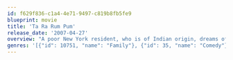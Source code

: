 ```yaml
---
id: f629f836-c1a4-4e71-9497-c819b8fb5fe9
blueprint: movie
title: 'Ta Ra Rum Pum'
release_date: '2007-04-27'
overview: "A poor New York resident, who is of Indian origin, dreams of becoming a fast car race driver. He endeavors, and his efforts are rewarded when he selected by a little-known group called 'RACING SADDLES'. He joins them and soon becomes their ace race driver. This man, whose name is Rajveer, then meets with a rich American woman, also of Indian origin, whose name is Radhika.  Both fall in love with each other. They cannot get married, because Radhika's family hates Rajveer mainly because he is very poor. But Radhika is very stubborn, so she marries him. She loses all her rights to her family's wealth. They get married and become parents of two children. They also become very rich. Then Rajveer has an accident which changes their lives forever. They get into debt and stand to lose everything. Will Radhika be forced to return back to her family?"
genres: '[{"id": 10751, "name": "Family"}, {"id": 35, "name": "Comedy"}, {"id": 10749, "name": "Romance"}]'
---
```

